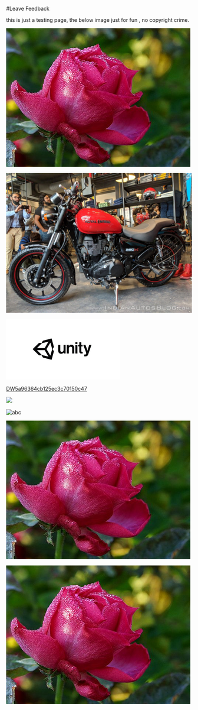 #Leave Feedback

<div id="feedback-container"></div>
this is just a testing page,
the below image just for fun , no copyright crime.

![abc](../DevImages/Rose.png)


![abc](Images/DW5ae953e57835310f58d25e6d.jpg)

![abc](Images/DW5a963922d2f2b83b4ce3e9c6.png)


[DW5a96364cb125ec3c70150c47](Examples/DW5a96364cb125ec3c70150c47.cs)

![](https://images.pexels.com/photos/67636/rose-blue-flower-rose-blooms-67636.jpeg)



![abc](Images/DW5ae974307835310f58d26185.png)

![abc](Images/DW5ae985287835310f58d261ec.jpg)


![abc](DevImages/Rose111.png)
